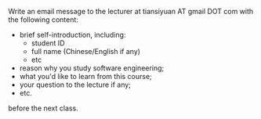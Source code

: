 Write an email message to the lecturer at tiansiyuan AT gmail DOT com with the following content:

*	brief self-introduction, including:
	-	student ID
	-	full name (Chinese/English if any)
	-	etc
*	reason why you study software engineering;
*	what you'd like to learn from this course;
*	your question to the lecture if any;
*	etc.

before the next class.
